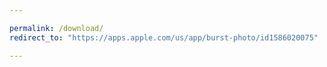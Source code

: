```yaml
---

permalink: /download/
redirect_to: "https://apps.apple.com/us/app/burst-photo/id1586020075"

---
```

